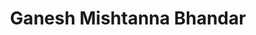 ---
title: "Ganesh Mishtanna Bhandar"
url: /bardhaman/ganesh-mishtanna-bhandar/
shop: confectionery
---